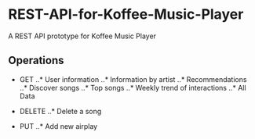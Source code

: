 # REST-API-for-Koffee-Music-Player
A REST API prototype for Koffee Music Player

## Operations
+ GET
..* User information
..* Information by artist
..* Recommendations
..* Discover songs
..* Top songs
..* Weekly trend of interactions
..* All Data

+ DELETE
..* Delete a song

+ PUT 
..* Add new airplay